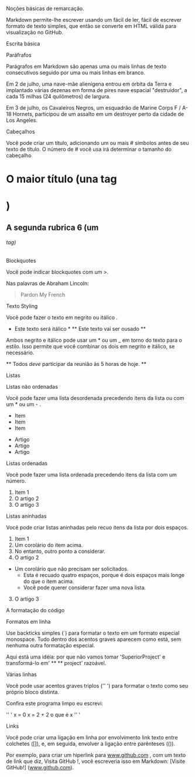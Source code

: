 Noções básicas de remarcação.

Markdown permite-lhe escrever usando um fácil de ler, fácil de escrever formato de texto simples, que então se converte em HTML válida para visualização no GitHub.

Escrita básica

Paráfrafos

Parágrafos em Markdown são apenas uma ou mais linhas de texto consecutivos seguido por uma ou mais linhas em branco.

Em 2 de julho, uma nave-mãe alienígena entrou em órbita da Terra e implantado várias dezenas em forma de pires nave espacial "destruidor", a cada 15 milhas (24 quilômetros) de largura.

Em 3 de julho, os Cavaleiros Negros, um esquadrão de Marine Corps F / A-18 Hornets, participou de um assalto em um destroyer perto da cidade de Los Angeles.

Cabeçalhos

Você pode criar um título, adicionando um ou mais # símbolos antes de seu texto de título. O número de # você usa irá determinar o tamanho do cabeçalho

# O maior título (una tag <h1>)
## A segunda rubrica 6 (um <h6> tag)

Blockquotes

Você pode indicar blockquotes com um >.

Nas palavras de Abraham Lincoln:
> Pardon My French

Texto Styling

Você pode fazer o texto em negrito ou itálico .

* Este texto será itálico *
** Este texto vai ser ousado **

Ambos negrito e itálico pode usar um * ou um _ em torno do texto para o estilo. Isso permite que você combinar os dois em negrito e itálico, se necessário.

** Todos _deve_ participar da reunião às 5 horas de hoje. **

Listas

Listas não ordenadas

Você pode fazer uma lista desordenada precedendo itens da lista ou com um * ou um - .

* Item
* Item
* Item

- Artigo
- Artigo
- Artigo

Listas ordenadas

Você pode fazer uma lista ordenada precedendo itens da lista com um número.

1. Item 1
2. O artigo 2
3. O artigo 3

Listas aninhadas

Você pode criar listas aninhadas pelo recuo itens da lista por dois espaços.

1. Item 1
  1. Um corolário do item acima.
  2. No entanto, outro ponto a considerar.
2. O artigo 2
  * Um corolário que não precisam ser solicitados.
    * Esta é recuado quatro espaços, porque é dois espaços mais longe do que o item acima.
    * Você pode querer considerar fazer uma nova lista.
3. O artigo 3

A formatação do código

Formatos em linha

Use backticks simples (`) para formatar o texto em um formato especial monospace. Tudo dentro dos acentos graves aparecem como está, sem nenhuma outra formatação especial.

Aqui está uma idéia: por que não vamos tomar 'SuperiorProject' e transformá-lo em' ** ** project' razoável.

Várias linhas

Você pode usar acentos graves triplos ('' ') para formatar o texto como seu próprio bloco distinta.

Confira este programa limpo eu escrevi:

'' '
x = 0
x = 2 + 2
o que é x
'' '

Links

Você pode criar uma ligação em linha por envolvimento link texto entre colchetes ([]), e, em seguida, envolver a ligação entre parênteses (()).

Por exemplo, para criar um hiperlink para www.github.com , com um texto de link que diz, Visita GitHub !, você escreveria isso em Markdown: [Visite GitHub!] (www.github.com).
